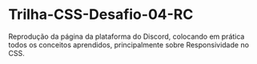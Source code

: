 # Trilha-CSS-Desafio-04-RC
Reprodução da página da plataforma do Discord, colocando em prática todos os conceitos aprendidos, principalmente sobre Responsividade no CSS.
